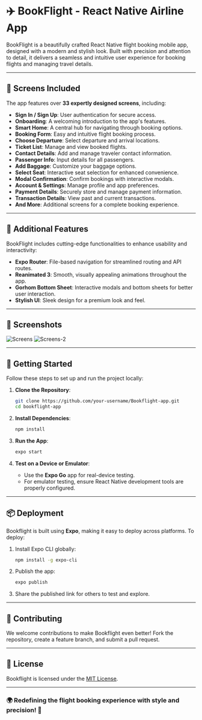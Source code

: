 # ✈️ BookFlight - React Native Airline App  

BookFlight is a beautifully crafted React Native flight booking mobile app, designed with a modern and stylish look. Built with precision and attention to detail, it delivers a seamless and intuitive user experience for booking flights and managing travel details.  

---

## 📱 Screens Included  
The app features over **33 expertly designed screens**, including:  
- **Sign In / Sign Up**: User authentication for secure access.  
- **Onboarding**: A welcoming introduction to the app's features.  
- **Smart Home**: A central hub for navigating through booking options.  
- **Booking Form**: Easy and intuitive flight booking process.  
- **Choose Departure**: Select departure and arrival locations.  
- **Ticket List**: Manage and view booked flights.  
- **Contact Details**: Add and manage traveler contact information.  
- **Passenger Info**: Input details for all passengers.  
- **Add Baggage**: Customize your baggage options.  
- **Select Seat**: Interactive seat selection for enhanced convenience.  
- **Modal Confirmation**: Confirm bookings with interactive modals.  
- **Account & Settings**: Manage profile and app preferences.  
- **Payment Details**: Securely store and manage payment information.  
- **Transaction Details**: View past and current transactions.  
- **And More**: Additional screens for a complete booking experience.  

---

## 🌟 Additional Features  
BookFlight includes cutting-edge functionalities to enhance usability and interactivity:  
- **Expo Router**: File-based navigation for streamlined routing and API routes.  
- **Reanimated 3**: Smooth, visually appealing animations throughout the app.  
- **Gorhom Bottom Sheet**: Interactive modals and bottom sheets for better user interaction.  
- **Stylish UI**: Sleek design for a premium look and feel.  

---

## 📸 Screenshots  
![Screens](https://github.com/user-attachments/assets/15c98a07-7e7f-4e96-9993-58678d101aa5)
![Screens-2](https://github.com/user-attachments/assets/2b0e8ebd-e3b3-4b4a-b8ee-579de68032a4)


---

## 🚀 Getting Started  
Follow these steps to set up and run the project locally:  

1. **Clone the Repository**:  
   ```bash
   git clone https://github.com/your-username/Bookflight-app.git
   cd bookflight-app
   ```  

2. **Install Dependencies**:  
   ```bash
   npm install  
   ```  

3. **Run the App**:  
   ```bash
   expo start  
   ```  

4. **Test on a Device or Emulator**:  
   - Use the **Expo Go** app for real-device testing.  
   - For emulator testing, ensure React Native development tools are properly configured.  

---

## 📦 Deployment  
Bookflight is built using **Expo**, making it easy to deploy across platforms. To deploy:  
1. Install Expo CLI globally:  
   ```bash
   npm install -g expo-cli  
   ```  
2. Publish the app:  
   ```bash
   expo publish  
   ```  
3. Share the published link for others to test and explore.  

---

## 🤝 Contributing  
We welcome contributions to make Bookflight even better! Fork the repository, create a feature branch, and submit a pull request.  

---

## 📄 License  
Bookflight is licensed under the [MIT License](LICENSE).  

---

### 🌍 Redefining the flight booking experience with style and precision! 🌟
